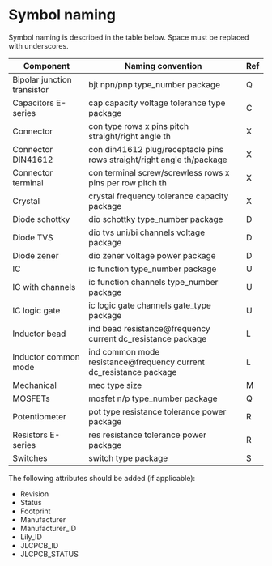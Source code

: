 # Symbol naming

Symbol naming is described in the table below.
Space must be replaced with underscores.

| Component                   | Naming convention                                                      | Ref |
|-----------------------------|------------------------------------------------------------------------|-----|
| Bipolar junction transistor | bjt npn/pnp type_number package                                        | Q   | 
| Capacitors E-series         | cap capacity voltage tolerance type package                            | C   |
| Connector                   | con type rows x pins pitch straight/right angle th                     | X   |
| Connector DIN41612          | con din41612 plug/receptacle pins rows straight/right angle th/package | X   |
| Connector terminal          | con terminal screw/screwless rows x pins per row pitch th              | X   |
| Crystal                     | crystal frequency tolerance capacity package                           | X   |
| Diode schottky              | dio schottky type_number package                                       | D   |
| Diode TVS                   | dio tvs uni/bi channels voltage package                                | D   |
| Diode zener                 | dio zener voltage power package                                        | D   |
| IC                          | ic function type_number package                                        | U   |
| IC with channels            | ic function channels type_number package                               | U   |
| IC logic gate               | ic logic gate channels gate_type package                               | U   |
| Inductor bead               | ind bead resistance@frequency current dc_resistance package            | L   |
| Inductor common mode        | ind common mode resistance@frequency current dc_resistance package     | L   |
| Mechanical                  | mec type size                                                          | M   |
| MOSFETs                     | mosfet n/p type_number package                                         | Q   |
| Potentiometer               | pot type resistance tolerance power package                            | R   |
| Resistors E-series          | res resistance tolerance power package                                 | R   |
| Switches                    | switch type package                                                    | S   |

The following attributes should be added (if applicable):

* Revision
* Status
* Footprint
* Manufacturer
* Manufacturer_ID
* Lily_ID
* JLCPCB_ID
* JLCPCB_STATUS
